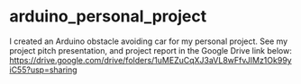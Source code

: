 # arduino_personal_project

I created an Arduino obstacle avoiding car for my personal project. See my project pitch presentation, and project report in the Google Drive link below: 
https://drive.google.com/drive/folders/1uMEZuCqXJ3aVL8wFfvJIMz1Ok99yiC55?usp=sharing
